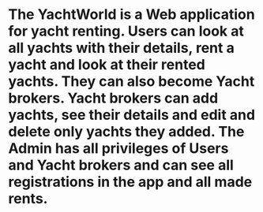 # The YachtWorld is a Web application for yacht renting. Users can look at all yachts with their details, rent a yacht and look at their rented yachts. They can also become Yacht brokers. Yacht brokers can add yachts, see their details and edit and delete only yachts they added. The Admin has all privileges of Users and Yacht brokers and can see all registrations in the app and all made rents.